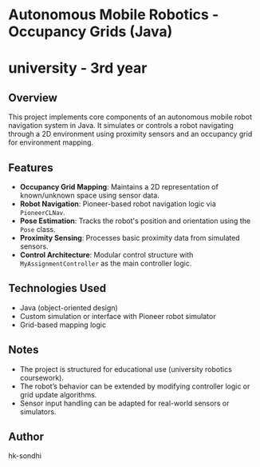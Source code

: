 # Autonomous Mobile Robotics - Occupancy Grids (Java)
# university - 3rd year

## Overview
This project implements core components of an autonomous mobile robot navigation system in Java. It simulates or controls a robot navigating through a 2D environment using proximity sensors and an occupancy grid for environment mapping.

## Features
- **Occupancy Grid Mapping**: Maintains a 2D representation of known/unknown space using sensor data.
- **Robot Navigation**: Pioneer-based robot navigation logic via `PioneerCLNav`.
- **Pose Estimation**: Tracks the robot's position and orientation using the `Pose` class.
- **Proximity Sensing**: Processes basic proximity data from simulated sensors.
- **Control Architecture**: Modular control structure with `MyAssignmentController` as the main controller logic.

## Technologies Used
- Java (object-oriented design)
- Custom simulation or interface with Pioneer robot simulator
- Grid-based mapping logic

## Notes
- The project is structured for educational use (university robotics coursework).
- The robot’s behavior can be extended by modifying controller logic or grid update algorithms.
- Sensor input handling can be adapted for real-world sensors or simulators.

## Author
hk-sondhi
